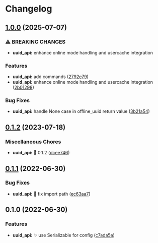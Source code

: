 # Changelog

## [1.0.0](https://github.com/AnzhiZhang/MCDReforgedPlugins/compare/uuid_api-v0.1.2...uuid_api-v1.0.0) (2025-07-07)


### ⚠ BREAKING CHANGES

* **uuid_api:** enhance online mode handling and usercache integration

### Features

* **uuid_api:** add commands ([2792e79](https://github.com/AnzhiZhang/MCDReforgedPlugins/commit/2792e79f01c6d42e541f3a20d8eb66b11c5b3415))
* **uuid_api:** enhance online mode handling and usercache integration ([2b01298](https://github.com/AnzhiZhang/MCDReforgedPlugins/commit/2b0129845446a08f20d8c9b4d1d46188d25b85ca))


### Bug Fixes

* **uuid_api:** handle None case in offline_uuid return value ([3b21a54](https://github.com/AnzhiZhang/MCDReforgedPlugins/commit/3b21a541cf003710f6663d3de8ae874144b3fef0))

## [0.1.2](https://github.com/AnzhiZhang/MCDReforgedPlugins/compare/uuid_api-v0.1.1...uuid_api-v0.1.2) (2023-07-18)


### Miscellaneous Chores

* **uuid_api:** 🔖 0.1.2 ([dcee746](https://github.com/AnzhiZhang/MCDReforgedPlugins/commit/dcee746e2a20b6d6a8d97edf24ccfe4415dac1f2))

## [0.1.1](https://github.com/AnzhiZhang/MCDReforgedPlugins/compare/uuid_api-v0.1.0...uuid_api-v0.1.1) (2022-06-30)


### Bug Fixes

* **uuid_api:** 🐛 fix import path ([ec63aa7](https://github.com/AnzhiZhang/MCDReforgedPlugins/commit/ec63aa74b3efa78d55c8700595aa32186054116d))

## 0.1.0 (2022-06-30)


### Features

* **uuid_api:** ✨ use Serializable for config ([c7ada5a](https://github.com/AnzhiZhang/MCDReforgedPlugins/commit/c7ada5af1de67f513b0f5f0c263b44f630f19ebf))
